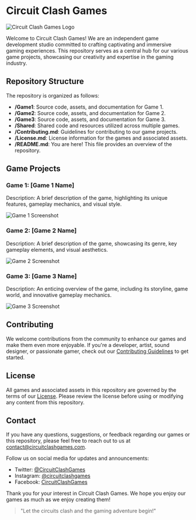 # Circuit Clash Games

![Circuit Clash Games Logo](logo.png)

Welcome to Circuit Clash Games! We are an independent game development studio committed to crafting captivating and immersive gaming experiences. This repository serves as a central hub for our various game projects, showcasing our creativity and expertise in the gaming industry.

## Repository Structure

The repository is organized as follows:

- **/Game1**: Source code, assets, and documentation for Game 1.
- **/Game2**: Source code, assets, and documentation for Game 2.
- **/Game3**: Source code, assets, and documentation for Game 3.
- **/Shared**: Shared code and resources utilized across multiple games.
- **/Contributing.md**: Guidelines for contributing to our game projects.
- **/License.md**: License information for the games and associated assets.
- **/README.md**: You are here! This file provides an overview of the repository.

## Game Projects

### Game 1: [Game 1 Name]

Description: A brief description of the game, highlighting its unique features, gameplay mechanics, and visual style.

![Game 1 Screenshot](/Game1/screenshot.png)

### Game 2: [Game 2 Name]

Description: A brief description of the game, showcasing its genre, key gameplay elements, and visual aesthetics.

![Game 2 Screenshot](/Game2/screenshot.png)

### Game 3: [Game 3 Name]

Description: An enticing overview of the game, including its storyline, game world, and innovative gameplay mechanics.

![Game 3 Screenshot](/Game3/screenshot.png)

## Contributing

We welcome contributions from the community to enhance our games and make them even more enjoyable. If you're a developer, artist, sound designer, or passionate gamer, check out our [Contributing Guidelines](/Contributing.md) to get started.

## License

All games and associated assets in this repository are governed by the terms of our [License](/License.md). Please review the license before using or modifying any content from this repository.

## Contact

If you have any questions, suggestions, or feedback regarding our games or this repository, please feel free to reach out to us at [contact@circuitclashgames.com](mailto:contact@circuitclashgames.com).

Follow us on social media for updates and announcements:

- Twitter: [@CircuitClashGames](https://twitter.com/CircuitClashGames)
- Instagram: [@circuitclashgames](https://www.instagram.com/circuitclashgames/)
- Facebook: [CircuitClashGames](https://www.facebook.com/circuitclashgames/)

Thank you for your interest in Circuit Clash Games. We hope you enjoy our games as much as we enjoy creating them!

> "Let the circuits clash and the gaming adventure begin!"
